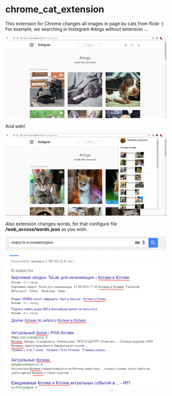 # chrome_cat_extension

This extension for Chrome changes all images in page by cats from flickr :)  
For example, we searching in Instagram #dogs without extension ...   
  
![cat extension](https://github.com/MrLion9/chrome_cat_extension/raw/master/web_access/cat-extension1.png)  
  
And with!  
  
![cat extension](https://github.com/MrLion9/chrome_cat_extension/raw/master/web_access/cat-extension.png)  
  
Also extension changes words, for that configure file **/web_access/words.json** as you wish.  
  
![cat extension](https://github.com/MrLion9/chrome_cat_extension/raw/master/web_access/cat-extension0.png)
